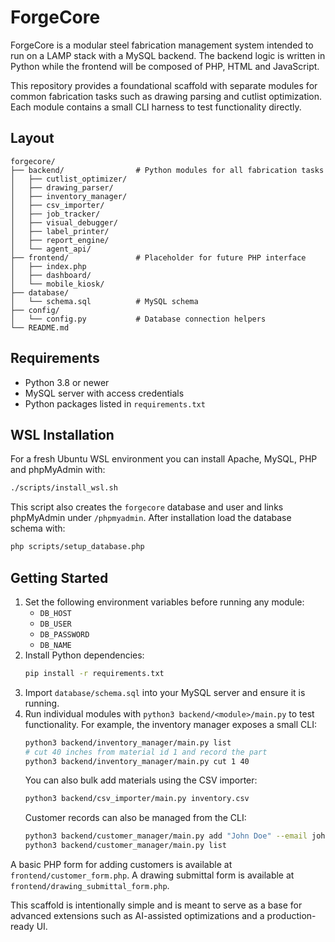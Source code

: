 # ForgeCore

ForgeCore is a modular steel fabrication management system intended to run on a LAMP stack with a MySQL backend. The backend logic is written in Python while the frontend will be composed of PHP, HTML and JavaScript.

This repository provides a foundational scaffold with separate modules for common fabrication tasks such as drawing parsing and cutlist optimization. Each module contains a small CLI harness to test functionality directly.

## Layout

```
forgecore/
├── backend/                # Python modules for all fabrication tasks
│   ├── cutlist_optimizer/
│   ├── drawing_parser/
│   ├── inventory_manager/
│   ├── csv_importer/
│   ├── job_tracker/
│   ├── visual_debugger/
│   ├── label_printer/
│   ├── report_engine/
│   └── agent_api/
├── frontend/               # Placeholder for future PHP interface
│   ├── index.php
│   ├── dashboard/
│   └── mobile_kiosk/
├── database/
│   └── schema.sql          # MySQL schema
├── config/
│   └── config.py           # Database connection helpers
└── README.md
```

## Requirements

- Python 3.8 or newer
- MySQL server with access credentials
- Python packages listed in `requirements.txt`

## WSL Installation
For a fresh Ubuntu WSL environment you can install Apache, MySQL, PHP and phpMyAdmin with:
```bash
./scripts/install_wsl.sh
```
This script also creates the `forgecore` database and user and links phpMyAdmin under `/phpmyadmin`.
After installation load the database schema with:
```bash
php scripts/setup_database.php
```


## Getting Started

1. Set the following environment variables before running any module:
   - `DB_HOST`
   - `DB_USER`
   - `DB_PASSWORD`
   - `DB_NAME`
2. Install Python dependencies:
   ```bash
   pip install -r requirements.txt
   ```
3. Import `database/schema.sql` into your MySQL server and ensure it is running.
4. Run individual modules with `python3 backend/<module>/main.py` to test functionality.
   For example, the inventory manager exposes a small CLI:
   ```bash
   python3 backend/inventory_manager/main.py list
   # cut 40 inches from material id 1 and record the part
   python3 backend/inventory_manager/main.py cut 1 40
   ```
   You can also bulk add materials using the CSV importer:
   ```bash
   python3 backend/csv_importer/main.py inventory.csv
   ```
   Customer records can also be managed from the CLI:
   ```bash
   python3 backend/customer_manager/main.py add "John Doe" --email john@example.com
   python3 backend/customer_manager/main.py list
   ```

  A basic PHP form for adding customers is available at `frontend/customer_form.php`.
  A drawing submittal form is available at `frontend/drawing_submittal_form.php`.

This scaffold is intentionally simple and is meant to serve as a base for advanced extensions such as AI-assisted optimizations and a production-ready UI.
